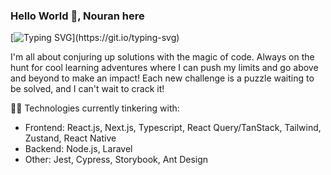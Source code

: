 ### Hello World 👋, Nouran here

[![Typing SVG](https://readme-typing-svg.demolab.com?font=Fira+Code&size=18&pause=1000&color=F7A6AB&multiline=true&random=false&width=435&lines=Frontend+Software+Engineer+-+by+day%2C;Monkey+around+with+code+%F0%9F%90%B5+-+by+night.)](https://git.io/typing-svg)


I'm all about conjuring up solutions with the magic of code. Always on the hunt for cool learning adventures where I can push my limits and go above and beyond to make an impact! Each new challenge is a puzzle waiting to be solved, and I can't wait to crack it!

👨‍💻 Technologies currently tinkering with:
- Frontend: React.js, Next.js, Typescript, React Query/TanStack, Tailwind, Zustand, React Native
- Backend: Node.js, Laravel
- Other: Jest, Cypress, Storybook, Ant Design
